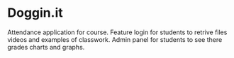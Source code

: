 # Doggin.it

Attendance application for course. Feature login for students to retrive files videos and examples of classwork. Admin panel for students to see there grades charts and graphs.
